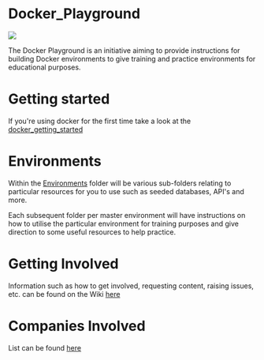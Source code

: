 # Docker_Playground

![](https://upload.wikimedia.org/wikipedia/commons/thumb/4/4e/Docker_%28container_engine%29_logo.svg/2000px-Docker_%28container_engine%29_logo.svg.png)

The Docker Playground is an initiative aiming to provide instructions for building Docker environments to give training and practice environments for educational purposes.

# Getting started
If you're using docker for the first time take a look at the [docker_getting_started](https://github.com/spartaglobal/Docker_Playground/tree/master/docker_getting_started)

# Environments

Within the [Environments](https://github.com/spartaglobal/Docker_Playground/tree/master/environments) folder will be various sub-folders relating to particular resources for you to use such as seeded databases, API's and more.

Each subsequent folder per master environment will have instructions on how to utilise the particular environment for training purposes and give direction to some useful resources to help practice. 
    
# Getting Involved

Information such as how to get involved, requesting content, raising issues, etc. can be found on the Wiki [here](https://github.com/spartaglobal/Docker_Playground/wiki)

# Companies Involved

List can be found [here](https://github.com/spartaglobal/Docker_Playground/wiki/Companies-Involved)

